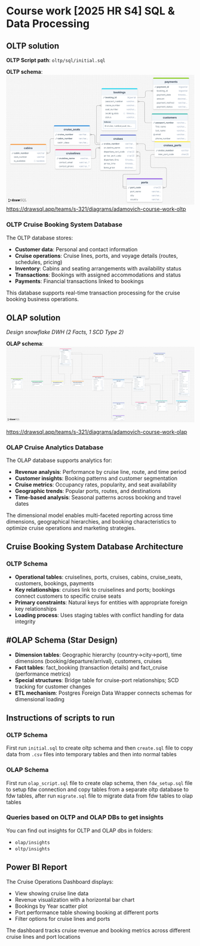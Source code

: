 # Course work [2025 HR S4] SQL & Data Processing

## OLTP solution

**OLTP Script path**: `oltp/sql/initial.sql`

**OLTP schema**:
![OLTP Schema](oltp/docs/oltp_schema.png)
https://drawsql.app/teams/s-321/diagrams/adamovich-course-work-oltp

### OLTP Cruise Booking System Database

The OLTP database stores:

- **Customer data**: Personal and contact information
- **Cruise operations**: Cruise lines, ports, and voyage details (routes, schedules, pricing)
- **Inventory**: Cabins and seating arrangements with availability status
- **Transactions**: Bookings with assigned accommodations and status
- **Payments**: Financial transactions linked to bookings

This database supports real-time transaction processing for the cruise booking business operations.


## OLAP solution
*Design snowflake DWH (2 Facts, 1 SCD Type 2)*


**OLAP schema**:
![OLAP Schema](olap/docs/olap_schema.png)

https://drawsql.app/teams/s-321/diagrams/adamovich-course-work-olap

### OLAP Cruise Analytics Database

The OLAP database supports analytics for:

- **Revenue analysis**: Performance by cruise line, route, and time period
- **Customer insights**: Booking patterns and customer segmentation
- **Cruise metrics**: Occupancy rates, popularity, and seat availability
- **Geographic trends**: Popular ports, routes, and destinations
- **Time-based analysis**: Seasonal patterns across booking and travel dates

The dimensional model enables multi-faceted reporting across time dimensions, geographical hierarchies, and booking characteristics to optimize cruise operations and marketing strategies.

## Cruise Booking System Database Architecture

### OLTP Schema
- **Operational tables**: cruiselines, ports, cruises, cabins, cruise_seats, customers, bookings, payments
- **Key relationships**: cruises link to cruiselines and ports; bookings connect customers to specific cruise seats
- **Primary constraints**: Natural keys for entities with appropriate foreign key relationships
- **Loading process**: Uses staging tables with conflict handling for data integrity

## #OLAP Schema (Star Design)
- **Dimension tables**: Geographic hierarchy (country→city→port), time dimensions (booking/departure/arrival), customers, cruises
- **Fact tables**: fact_booking (transaction details) and fact_cruise (performance metrics)
- **Special structures**: Bridge table for cruise-port relationships; SCD tracking for customer changes
- **ETL mechanism**: Postgres Foreign Data Wrapper connects schemas for dimensional loading

## Instructions of scripts to run

### OLTP Schema

First run `initial.sql` to create oltp schema and then `create.sql` file to copy data from `.csv` files into temporary tables and then into normal tables

### OLAP Schema

First run `olap_script.sql` file to create olap schema, then `fdw_setup.sql` file to setup fdw connection and copy tables from a separate oltp database to fdw tables, after run `migrate.sql` file to migrate data from fdw tables to olap tables 

### Queries based on OLTP and OLAP DBs to get insights

You can find out insights for OLTP and OLAP dbs in folders:
- `olap/insights`
- `oltp/insights`

## Power BI Report

The Cruise Operations Dashboard displays:

- View showing cruise line data
- Revenue visualization with a horizontal bar chart
- Bookings by Year scatter plot
- Port performance table showing booking at different ports
- Filter options for cruise lines and ports

The dashboard tracks cruise revenue and booking metrics across different cruise lines and port locations